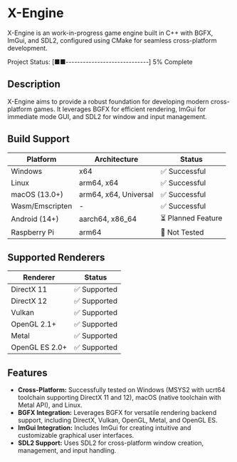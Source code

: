# X-Engine
X-Engine is an work-in-progress game engine built in C++ with BGFX, ImGui, and SDL2, configured using CMake for seamless cross-platform development.

Project Status: [■■-----------------------------] 5% Complete


## Description
X-Engine aims to provide a robust foundation for developing modern cross-platform games. It leverages BGFX for efficient rendering, ImGui for immediate mode GUI, and SDL2 for window and input management.

## Build Support

| Platform       | Architecture              | Status              |
| -------------- | ------------------------- | ------------------  |
| Windows        | x64                       | ✅ Successful       |
| Linux          | arm64, x64                | ✅ Successful       |
| macOS  (13.0+) | arm64, x64, Universal     | ✅ Successful       |
| Wasm/Emscripten| -                         | ✅ Successful      |
| Android (14+)  | aarch64, x86_64           | ⏳ Planned Feature  |
| Raspberry Pi   | arm64                     | 📝 Not Tested       |


## Supported Renderers

| Renderer        | Status             |
| --------------- | ------------------ |
| DirectX 11      | ✅ Supported       |
| DirectX 12      | ✅ Supported       |
| Vulkan          | ✅ Supported       |
| OpenGL 2.1+     | ✅ Supported       |
| Metal           | ✅ Supported       |
| OpenGL ES 2.0+  | ✅ Supported       |

## Features
- **Cross-Platform:** Successfully tested on Windows (MSYS2 with ucrt64 toolchain supporting DirectX 11 and 12), macOS (native toolchain with Metal API), and Linux.
- **BGFX Integration:** Leverages BGFX for versatile rendering backend support, including DirectX, Vulkan, OpenGL, Metal, and OpenGL ES.
- **ImGui Integration:** Includes ImGui for creating intuitive and customizable graphical user interfaces.
- **SDL2 Support:** Uses SDL2 for cross-platform window creation, management, and input handling.

